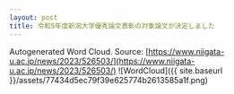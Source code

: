 ```yaml
---
layout: post
title: 令和5年度新潟大学優秀論文表彰の対象論文が決定しました
---
```

Autogenerated Word Cloud.
Source\: [https://www.niigata-u.ac.jp/news/2023/526503/](https://www.niigata-u.ac.jp/news/2023/526503/)
![WordCloud]({{ site.baseurl }}/assets/77434d5ec79f39e625774b2613585a1f.png)
